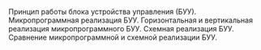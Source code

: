 Принцип работы блока устройства управления (БУУ).
Микропрограммная реализация БУУ. Горизонтальная и вертикальная реализация микропрограммного БУУ. Схемная реализация БУУ. Сравнение микропрограммной и схемной реализации БУУ.